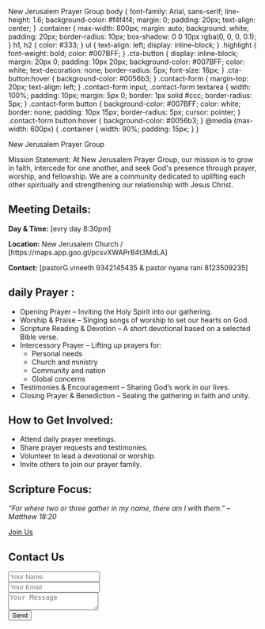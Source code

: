 New Jerusalem Prayer Group body { font-family: Arial, sans-serif; line-height: 1.6; background-color: #f4f4f4; margin: 0; padding: 20px; text-align: center; } .container { max-width: 800px; margin: auto; background: white; padding: 20px; border-radius: 10px; box-shadow: 0 0 10px rgba(0, 0, 0, 0.1); } h1, h2 { color: #333; } ul { text-align: left; display: inline-block; } .highlight { font-weight: bold; color: #007BFF; } .cta-button { display: inline-block; margin: 20px 0; padding: 10px 20px; background-color: #007BFF; color: white; text-decoration: none; border-radius: 5px; font-size: 16px; } .cta-button:hover { background-color: #0056b3; } .contact-form { margin-top: 20px; text-align: left; } .contact-form input, .contact-form textarea { width: 100%; padding: 10px; margin: 5px 0; border: 1px solid #ccc; border-radius: 5px; } .contact-form button { background-color: #007BFF; color: white; border: none; padding: 10px 15px; border-radius: 5px; cursor: pointer; } .contact-form button:hover { background-color: #0056b3; } @media (max-width: 600px) { .container { width: 90%; padding: 15px; } } 

New Jerusalem Prayer Group 

Mission Statement:
At New Jerusalem Prayer Group, our mission is to grow in faith, intercede for one another, and seek God's presence through prayer, worship, and fellowship. We are a community dedicated to uplifting each other spiritually and strengthening our relationship with Jesus Christ.

<h2>Meeting Details:</h2> <p><strong>Day & Time:</strong> [evry day 8:30pm]</p> <p><strong>Location:</strong> New Jerusalem Church / [https://maps.app.goo.gl/pcsvXWAPrB4t3MdLA]</p> <p><strong>Contact:</strong> [pastorG.vineeth 9342145435 & pastor nyana rani 8123509235]</p> <h2>daily Prayer :</h2> <ul> <li><span class="highlight">Opening Prayer</span> – Inviting the Holy Spirit into our gathering.</li> <li><span class="highlight">Worship & Praise</span> – Singing songs of worship to set our hearts on God.</li> <li><span class="highlight">Scripture Reading & Devotion</span> – A short devotional based on a selected Bible verse.</li> <li><span class="highlight">Intercessory Prayer</span> – Lifting up prayers for: <ul> <li>Personal needs</li> <li>Church and ministry</li> <li>Community and nation</li> <li>Global concerns</li> </ul> </li> <li><span class="highlight">Testimonies & Encouragement</span> – Sharing God’s work in our lives.</li> <li><span class="highlight">Closing Prayer & Benediction</span> – Sealing the gathering in faith and unity.</li> </ul> <h2>How to Get Involved:</h2> <ul> <li>Attend daily prayer meetings.</li> <li>Share prayer requests and testimonies.</li> <li>Volunteer to lead a devotional or worship.</li> <li>Invite others to join our prayer family.</li> </ul> <h2>Scripture Focus:</h2> <p><em>“For where two or three gather in my name, there am I with them.” – Matthew 18:20</em></p> <a href="#contact-form" class="cta-button">Join Us</a> <h2>Contact Us</h2> <form class="contact-form" id="contact-form"> <input type="text" placeholder="Your Name" required><br> <input type=newjerusalemchurch271@gmail.com placeholder="Your Email" required><br> <textarea placeholder="Your Message" required></textarea><br> <button type="submit">Send</button> </form> </div> 
